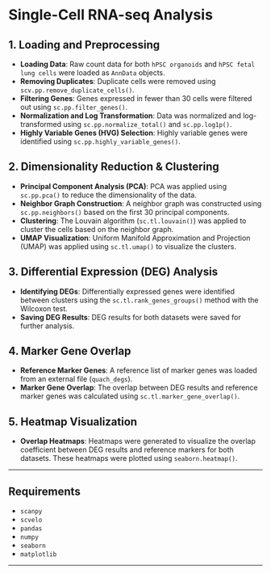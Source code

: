 # Single-Cell RNA-seq Analysis


## 1. **Loading and Preprocessing**
- **Loading Data**: Raw count data for both `hPSC organoids` and `hPSC fetal lung cells` were loaded as `AnnData` objects.
- **Removing Duplicates**: Duplicate cells were removed using `scv.pp.remove_duplicate_cells()`.
- **Filtering Genes**: Genes expressed in fewer than 30 cells were filtered out using `sc.pp.filter_genes()`.
- **Normalization and Log Transformation**: Data was normalized and log-transformed using `sc.pp.normalize_total()` and `sc.pp.log1p()`.
- **Highly Variable Genes (HVG) Selection**: Highly variable genes were identified using `sc.pp.highly_variable_genes()`.

## 2. **Dimensionality Reduction & Clustering**
- **Principal Component Analysis (PCA)**: PCA was applied using `sc.pp.pca()` to reduce the dimensionality of the data.
- **Neighbor Graph Construction**: A neighbor graph was constructed using `sc.pp.neighbors()` based on the first 30 principal components.
- **Clustering**: The Louvain algorithm (`sc.tl.louvain()`) was applied to cluster the cells based on the neighbor graph.
- **UMAP Visualization**: Uniform Manifold Approximation and Projection (UMAP) was applied using `sc.tl.umap()` to visualize the clusters.

## 3. **Differential Expression (DEG) Analysis**
- **Identifying DEGs**: Differentially expressed genes were identified between clusters using the `sc.tl.rank_genes_groups()` method with the Wilcoxon test.
- **Saving DEG Results**: DEG results for both datasets were saved for further analysis.

## 4. **Marker Gene Overlap**
- **Reference Marker Genes**: A reference list of marker genes was loaded from an external file (`quach_degs`).
- **Marker Gene Overlap**: The overlap between DEG results and reference marker genes was calculated using `sc.tl.marker_gene_overlap()`.

## 5. **Heatmap Visualization**
- **Overlap Heatmaps**: Heatmaps were generated to visualize the overlap coefficient between DEG results and reference markers for both datasets. These heatmaps were plotted using `seaborn.heatmap()`.

---

## Requirements
- `scanpy`
- `scvelo`
- `pandas`
- `numpy`
- `seaborn`
- `matplotlib`

---

